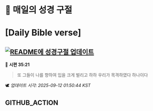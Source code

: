 # 🙏 매일의 성경 구절
# [Daily Bible verse]
## [![README에 성경구절 업데이트](https://github.com/DONGSUKA/first_test/actions/workflows/update-readme-bible.yml/badge.svg)](https://github.com/DONGSUKA/first_test/actions/workflows/update-readme-bible.yml)
<!-- START_BIBLE_VERSE -->
📖 **시편 35:21**
> 또 그들이 나를 향하여 입을 크게 벌리고 하하 우리가 목격하였다 하나이다

🕊️ _업데이트 시각: 2025-09-12 01:50:44 KST_
  <!-- END_BIBLE_VERSE -->
## GITHUB_ACTION
